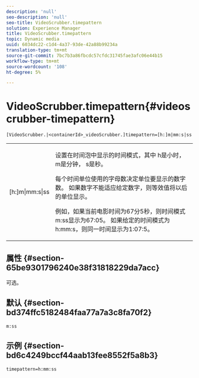 ```yaml
---
description: 'null'
seo-description: 'null'
seo-title: VideoScrubber.timepattern
solution: Experience Manager
title: VideoScrubber.timepattern
topic: Dynamic media
uuid: 6034dc22-c1d4-4a37-93de-42a88b99234a
translation-type: tm+mt
source-git-commit: 7bc7b3a86fbcdc57cfdc31745fae3afc06e44b15
workflow-type: tm+mt
source-wordcount: '108'
ht-degree: 5%

---
```



# VideoScrubber.timepattern{#videoscrubber-timepattern}

`[VideoScrubber.|<containerId>_videoScrubber.]timepattern=[h:]m|mm:s|ss`

<table id="table_D1D7BE09311B469983B52E34338FEAFE"> 
 <tbody> 
  <tr> 
   <td colname="col1"> <p> <span class="codeph"> [h:]m|mm:s|ss</span> </p> </td> 
   <td colname="col2"> <p> 设置在时间泡中显示的时间模式，其中<span class="codeph"> h</span>是小时，<span class="codeph"> m</span>是分钟，<span class="codeph"> s</span>是秒。 </p> <p>每个时间单位使用的字母数决定单位要显示的数字数。 如果数字不能适应给定数字，则等效值将以后的单位显示。 </p> <p>例如，如果当前电影时间为67分5秒，则时间模式<span class="codeph"> m:ss</span>显示为67:05。 如果给定的时间模式为<span class="codeph"> h:mm:s</span>，则同一时间显示为1:07:5。 </p> </td> 
  </tr> 
 </tbody> 
</table>

## 属性 {#section-65be9301796240e38f31818229da7acc}

可选。

## 默认 {#section-bd374ffc5182484faa77a7a3c8fa70f2}

`m:ss`

## 示例 {#section-bd6c4249bccf44aab13fee8552f5a8b3}

`timepattern=h:mm:ss`
